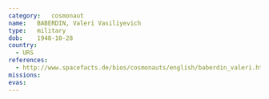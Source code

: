 ```yaml
---
category:	cosmonaut
name:	BABERDIN, Valeri Vasiliyevich
type:	military
dob:	1948-10-28
country:
  - URS
references:
  - http://www.spacefacts.de/bios/cosmonauts/english/baberdin_valeri.htm
missions:
evas:
---
```

